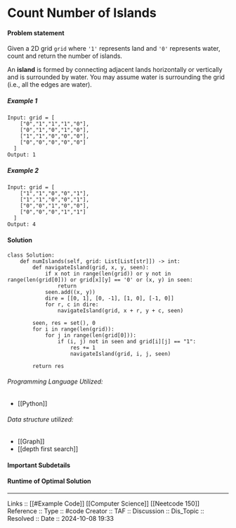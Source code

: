 # Count Number of Islands

#### Problem statement

Given a 2D grid `grid` where `'1'` represents land and `'0'` represents water, count and return the number of islands.

An **island** is formed by connecting adjacent lands horizontally or vertically and is surrounded by water. You may assume water is surrounding the grid (i.e., all the edges are water).
##### Example 1
```
Input: grid = [
    ["0","1","1","1","0"],
    ["0","1","0","1","0"],
    ["1","1","0","0","0"],
    ["0","0","0","0","0"]
  ]
Output: 1
```
##### Example 2
```
Input: grid = [
    ["1","1","0","0","1"],
    ["1","1","0","0","1"],
    ["0","0","1","0","0"],
    ["0","0","0","1","1"]
  ]
Output: 4
```
#### Solution
```
class Solution:
    def numIslands(self, grid: List[List[str]]) -> int:
        def navigateIsland(grid, x, y, seen):
            if x not in range(len(grid)) or y not in range(len(grid[0])) or grid[x][y] == '0' or (x, y) in seen:
                return
            seen.add((x, y))
            dire = [[0, 1], [0, -1], [1, 0], [-1, 0]]
            for r, c in dire:
                navigateIsland(grid, x + r, y + c, seen)

        seen, res = set(), 0
        for i in range(len(grid)):
            for j in range(len(grid[0])):
                if (i, j) not in seen and grid[i][j] == "1":
                    res += 1
                    navigateIsland(grid, i, j, seen)

        return res
```

###### Programming Language Utilized:

- [[Python]]
###### Data structure utilized:

- [[Graph]]
- [[depth first search]]
#### Important Subdetails

#### Runtime of Optimal Solution
---
Links :: [[#Example Code]] [[Computer Science]] [[Neetcode 150]]
Reference ::
Type :: #code
Creator ::
TAF ::
Discussion ::
Dis_Topic :: 
Resolved ::
Date :: 2024-10-08 19:33
